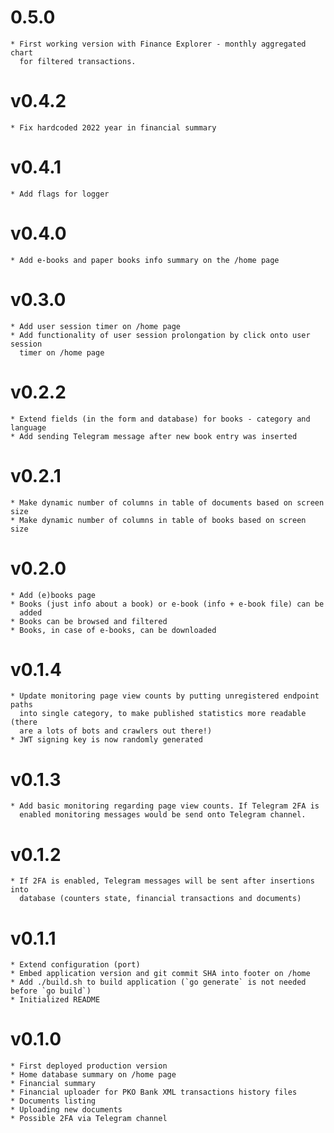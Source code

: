 # 0.5.0
    * First working version with Finance Explorer - monthly aggregated chart
      for filtered transactions.

# v0.4.2
    * Fix hardcoded 2022 year in financial summary

# v0.4.1
    * Add flags for logger

# v0.4.0
    * Add e-books and paper books info summary on the /home page

# v0.3.0
    * Add user session timer on /home page
    * Add functionality of user session prolongation by click onto user session
      timer on /home page

# v0.2.2
    * Extend fields (in the form and database) for books - category and language
    * Add sending Telegram message after new book entry was inserted

# v0.2.1
    * Make dynamic number of columns in table of documents based on screen size
    * Make dynamic number of columns in table of books based on screen size

# v0.2.0
    * Add (e)books page
    * Books (just info about a book) or e-book (info + e-book file) can be
      added
    * Books can be browsed and filtered
    * Books, in case of e-books, can be downloaded

# v0.1.4
    * Update monitoring page view counts by putting unregistered endpoint paths
      into single category, to make published statistics more readable (there
      are a lots of bots and crawlers out there!)
    * JWT signing key is now randomly generated

# v0.1.3
    * Add basic monitoring regarding page view counts. If Telegram 2FA is
      enabled monitoring messages would be send onto Telegram channel.

# v0.1.2
    * If 2FA is enabled, Telegram messages will be sent after insertions into
      database (counters state, financial transactions and documents)

# v0.1.1
    * Extend configuration (port)
    * Embed application version and git commit SHA into footer on /home
    * Add ./build.sh to build application (`go generate` is not needed before `go build`)
    * Initialized README

# v0.1.0
    * First deployed production version
    * Home database summary on /home page
    * Financial summary
    * Financial uploader for PKO Bank XML transactions history files
    * Documents listing
    * Uploading new documents
    * Possible 2FA via Telegram channel
